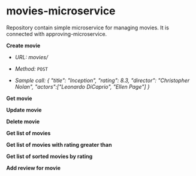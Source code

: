 # movies-microservice
Repository contain simple microservice for managing movies. It is connected with approving-microservice.

**Create movie**
* *URL:*
  _movies/_

* *Method:*
  `POST`
  
* *Sample call:*
_{
	"title": "Inception",
	"rating": 8.3,
	"director": "Christopher Nolan",
	"actors":["Leonardo DiCaprio", "Ellen Page"]
}_

**Get movie**

**Update movie**

**Delete movie**

**Get list of movies**

**Get list of movies with rating greater than**

**Get list of sorted movies by rating**

**Add review for movie**
